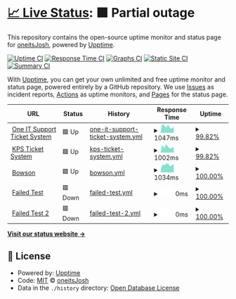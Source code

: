 # [📈 Live Status](https://oneitsJosh.github.io/oneitsJosh): <!--live status--> **🟧 Partial outage**

This repository contains the open-source uptime monitor and status page for [oneitsJosh](https://oneitsJosh.github.io/oneitsJosh), powered by [Upptime](https://github.com/upptime/upptime).

[![Uptime CI](https://github.com/oneitsJosh/oneitsJosh/workflows/Uptime%20CI/badge.svg)](https://github.com/oneitsJosh/oneitsJosh/actions?query=workflow%3A%22Uptime+CI%22)
[![Response Time CI](https://github.com/oneitsJosh/oneitsJosh/workflows/Response%20Time%20CI/badge.svg)](https://github.com/oneitsJosh/oneitsJosh/actions?query=workflow%3A%22Response+Time+CI%22)
[![Graphs CI](https://github.com/oneitsJosh/oneitsJosh/workflows/Graphs%20CI/badge.svg)](https://github.com/oneitsJosh/oneitsJosh/actions?query=workflow%3A%22Graphs+CI%22)
[![Static Site CI](https://github.com/oneitsJosh/oneitsJosh/workflows/Static%20Site%20CI/badge.svg)](https://github.com/oneitsJosh/oneitsJosh/actions?query=workflow%3A%22Static+Site+CI%22)
[![Summary CI](https://github.com/oneitsJosh/oneitsJosh/workflows/Summary%20CI/badge.svg)](https://github.com/oneitsJosh/oneitsJosh/actions?query=workflow%3A%22Summary+CI%22)

With [Upptime](https://upptime.js.org), you can get your own unlimited and free uptime monitor and status page, powered entirely by a GitHub repository. We use [Issues](https://github.com/oneitsJosh/oneitsJosh/issues) as incident reports, [Actions](https://github.com/oneitsJosh/oneitsJosh/actions) as uptime monitors, and [Pages](https://oneitsJosh.github.io/oneitsJosh) for the status page.

<!--start: status pages-->
<!-- This summary is generated by Upptime (https://github.com/upptime/upptime) -->
<!-- Do not edit this manually, your changes will be overwritten -->
<!-- prettier-ignore -->
| URL | Status | History | Response Time | Uptime |
| --- | ------ | ------- | ------------- | ------ |
| <img alt="" src="https://icons.duckduckgo.com/ip3/oneit.support.ico" height="13"> [One IT Support Ticket System](https://oneit.support) | 🟩 Up | [one-it-support-ticket-system.yml](https://github.com/oneitsJosh/oneitsJosh/commits/HEAD/history/one-it-support-ticket-system.yml) | <details><summary><img alt="Response time graph" src="./graphs/one-it-support-ticket-system/response-time-week.png" height="20"> 1047ms</summary><br><a href="https://oneitsJosh.github.io/oneitsJosh/history/one-it-support-ticket-system"><img alt="Response time 882" src="https://img.shields.io/endpoint?url=https%3A%2F%2Fraw.githubusercontent.com%2FoneitsJosh%2FoneitsJosh%2FHEAD%2Fapi%2Fone-it-support-ticket-system%2Fresponse-time.json"></a><br><a href="https://oneitsJosh.github.io/oneitsJosh/history/one-it-support-ticket-system"><img alt="24-hour response time 1209" src="https://img.shields.io/endpoint?url=https%3A%2F%2Fraw.githubusercontent.com%2FoneitsJosh%2FoneitsJosh%2FHEAD%2Fapi%2Fone-it-support-ticket-system%2Fresponse-time-day.json"></a><br><a href="https://oneitsJosh.github.io/oneitsJosh/history/one-it-support-ticket-system"><img alt="7-day response time 1047" src="https://img.shields.io/endpoint?url=https%3A%2F%2Fraw.githubusercontent.com%2FoneitsJosh%2FoneitsJosh%2FHEAD%2Fapi%2Fone-it-support-ticket-system%2Fresponse-time-week.json"></a><br><a href="https://oneitsJosh.github.io/oneitsJosh/history/one-it-support-ticket-system"><img alt="30-day response time 925" src="https://img.shields.io/endpoint?url=https%3A%2F%2Fraw.githubusercontent.com%2FoneitsJosh%2FoneitsJosh%2FHEAD%2Fapi%2Fone-it-support-ticket-system%2Fresponse-time-month.json"></a><br><a href="https://oneitsJosh.github.io/oneitsJosh/history/one-it-support-ticket-system"><img alt="1-year response time 877" src="https://img.shields.io/endpoint?url=https%3A%2F%2Fraw.githubusercontent.com%2FoneitsJosh%2FoneitsJosh%2FHEAD%2Fapi%2Fone-it-support-ticket-system%2Fresponse-time-year.json"></a></details> | <details><summary><a href="https://oneitsJosh.github.io/oneitsJosh/history/one-it-support-ticket-system">99.82%</a></summary><a href="https://oneitsJosh.github.io/oneitsJosh/history/one-it-support-ticket-system"><img alt="All-time uptime 99.98%" src="https://img.shields.io/endpoint?url=https%3A%2F%2Fraw.githubusercontent.com%2FoneitsJosh%2FoneitsJosh%2FHEAD%2Fapi%2Fone-it-support-ticket-system%2Fuptime.json"></a><br><a href="https://oneitsJosh.github.io/oneitsJosh/history/one-it-support-ticket-system"><img alt="24-hour uptime 98.73%" src="https://img.shields.io/endpoint?url=https%3A%2F%2Fraw.githubusercontent.com%2FoneitsJosh%2FoneitsJosh%2FHEAD%2Fapi%2Fone-it-support-ticket-system%2Fuptime-day.json"></a><br><a href="https://oneitsJosh.github.io/oneitsJosh/history/one-it-support-ticket-system"><img alt="7-day uptime 99.82%" src="https://img.shields.io/endpoint?url=https%3A%2F%2Fraw.githubusercontent.com%2FoneitsJosh%2FoneitsJosh%2FHEAD%2Fapi%2Fone-it-support-ticket-system%2Fuptime-week.json"></a><br><a href="https://oneitsJosh.github.io/oneitsJosh/history/one-it-support-ticket-system"><img alt="30-day uptime 99.96%" src="https://img.shields.io/endpoint?url=https%3A%2F%2Fraw.githubusercontent.com%2FoneitsJosh%2FoneitsJosh%2FHEAD%2Fapi%2Fone-it-support-ticket-system%2Fuptime-month.json"></a><br><a href="https://oneitsJosh.github.io/oneitsJosh/history/one-it-support-ticket-system"><img alt="1-year uptime 99.97%" src="https://img.shields.io/endpoint?url=https%3A%2F%2Fraw.githubusercontent.com%2FoneitsJosh%2FoneitsJosh%2FHEAD%2Fapi%2Fone-it-support-ticket-system%2Fuptime-year.json"></a></details>
| <img alt="" src="https://icons.duckduckgo.com/ip3/kpshelpdesk.oneit.support.ico" height="13"> [KPS Ticket System](https://kpshelpdesk.oneit.support) | 🟩 Up | [kps-ticket-system.yml](https://github.com/oneitsJosh/oneitsJosh/commits/HEAD/history/kps-ticket-system.yml) | <details><summary><img alt="Response time graph" src="./graphs/kps-ticket-system/response-time-week.png" height="20"> 1002ms</summary><br><a href="https://oneitsJosh.github.io/oneitsJosh/history/kps-ticket-system"><img alt="Response time 835" src="https://img.shields.io/endpoint?url=https%3A%2F%2Fraw.githubusercontent.com%2FoneitsJosh%2FoneitsJosh%2FHEAD%2Fapi%2Fkps-ticket-system%2Fresponse-time.json"></a><br><a href="https://oneitsJosh.github.io/oneitsJosh/history/kps-ticket-system"><img alt="24-hour response time 963" src="https://img.shields.io/endpoint?url=https%3A%2F%2Fraw.githubusercontent.com%2FoneitsJosh%2FoneitsJosh%2FHEAD%2Fapi%2Fkps-ticket-system%2Fresponse-time-day.json"></a><br><a href="https://oneitsJosh.github.io/oneitsJosh/history/kps-ticket-system"><img alt="7-day response time 1002" src="https://img.shields.io/endpoint?url=https%3A%2F%2Fraw.githubusercontent.com%2FoneitsJosh%2FoneitsJosh%2FHEAD%2Fapi%2Fkps-ticket-system%2Fresponse-time-week.json"></a><br><a href="https://oneitsJosh.github.io/oneitsJosh/history/kps-ticket-system"><img alt="30-day response time 832" src="https://img.shields.io/endpoint?url=https%3A%2F%2Fraw.githubusercontent.com%2FoneitsJosh%2FoneitsJosh%2FHEAD%2Fapi%2Fkps-ticket-system%2Fresponse-time-month.json"></a><br><a href="https://oneitsJosh.github.io/oneitsJosh/history/kps-ticket-system"><img alt="1-year response time 816" src="https://img.shields.io/endpoint?url=https%3A%2F%2Fraw.githubusercontent.com%2FoneitsJosh%2FoneitsJosh%2FHEAD%2Fapi%2Fkps-ticket-system%2Fresponse-time-year.json"></a></details> | <details><summary><a href="https://oneitsJosh.github.io/oneitsJosh/history/kps-ticket-system">99.82%</a></summary><a href="https://oneitsJosh.github.io/oneitsJosh/history/kps-ticket-system"><img alt="All-time uptime 99.99%" src="https://img.shields.io/endpoint?url=https%3A%2F%2Fraw.githubusercontent.com%2FoneitsJosh%2FoneitsJosh%2FHEAD%2Fapi%2Fkps-ticket-system%2Fuptime.json"></a><br><a href="https://oneitsJosh.github.io/oneitsJosh/history/kps-ticket-system"><img alt="24-hour uptime 98.76%" src="https://img.shields.io/endpoint?url=https%3A%2F%2Fraw.githubusercontent.com%2FoneitsJosh%2FoneitsJosh%2FHEAD%2Fapi%2Fkps-ticket-system%2Fuptime-day.json"></a><br><a href="https://oneitsJosh.github.io/oneitsJosh/history/kps-ticket-system"><img alt="7-day uptime 99.82%" src="https://img.shields.io/endpoint?url=https%3A%2F%2Fraw.githubusercontent.com%2FoneitsJosh%2FoneitsJosh%2FHEAD%2Fapi%2Fkps-ticket-system%2Fuptime-week.json"></a><br><a href="https://oneitsJosh.github.io/oneitsJosh/history/kps-ticket-system"><img alt="30-day uptime 99.96%" src="https://img.shields.io/endpoint?url=https%3A%2F%2Fraw.githubusercontent.com%2FoneitsJosh%2FoneitsJosh%2FHEAD%2Fapi%2Fkps-ticket-system%2Fuptime-month.json"></a><br><a href="https://oneitsJosh.github.io/oneitsJosh/history/kps-ticket-system"><img alt="1-year uptime 99.98%" src="https://img.shields.io/endpoint?url=https%3A%2F%2Fraw.githubusercontent.com%2FoneitsJosh%2FoneitsJosh%2FHEAD%2Fapi%2Fkps-ticket-system%2Fuptime-year.json"></a></details>
| <img alt="" src="https://icons.duckduckgo.com/ip3/www.bowsonproperty.co.uk.ico" height="13"> [Bowson](https://www.bowsonproperty.co.uk) | 🟩 Up | [bowson.yml](https://github.com/oneitsJosh/oneitsJosh/commits/HEAD/history/bowson.yml) | <details><summary><img alt="Response time graph" src="./graphs/bowson/response-time-week.png" height="20"> 1034ms</summary><br><a href="https://oneitsJosh.github.io/oneitsJosh/history/bowson"><img alt="Response time 2311" src="https://img.shields.io/endpoint?url=https%3A%2F%2Fraw.githubusercontent.com%2FoneitsJosh%2FoneitsJosh%2FHEAD%2Fapi%2Fbowson%2Fresponse-time.json"></a><br><a href="https://oneitsJosh.github.io/oneitsJosh/history/bowson"><img alt="24-hour response time 1140" src="https://img.shields.io/endpoint?url=https%3A%2F%2Fraw.githubusercontent.com%2FoneitsJosh%2FoneitsJosh%2FHEAD%2Fapi%2Fbowson%2Fresponse-time-day.json"></a><br><a href="https://oneitsJosh.github.io/oneitsJosh/history/bowson"><img alt="7-day response time 1034" src="https://img.shields.io/endpoint?url=https%3A%2F%2Fraw.githubusercontent.com%2FoneitsJosh%2FoneitsJosh%2FHEAD%2Fapi%2Fbowson%2Fresponse-time-week.json"></a><br><a href="https://oneitsJosh.github.io/oneitsJosh/history/bowson"><img alt="30-day response time 988" src="https://img.shields.io/endpoint?url=https%3A%2F%2Fraw.githubusercontent.com%2FoneitsJosh%2FoneitsJosh%2FHEAD%2Fapi%2Fbowson%2Fresponse-time-month.json"></a><br><a href="https://oneitsJosh.github.io/oneitsJosh/history/bowson"><img alt="1-year response time 2380" src="https://img.shields.io/endpoint?url=https%3A%2F%2Fraw.githubusercontent.com%2FoneitsJosh%2FoneitsJosh%2FHEAD%2Fapi%2Fbowson%2Fresponse-time-year.json"></a></details> | <details><summary><a href="https://oneitsJosh.github.io/oneitsJosh/history/bowson">100.00%</a></summary><a href="https://oneitsJosh.github.io/oneitsJosh/history/bowson"><img alt="All-time uptime 99.09%" src="https://img.shields.io/endpoint?url=https%3A%2F%2Fraw.githubusercontent.com%2FoneitsJosh%2FoneitsJosh%2FHEAD%2Fapi%2Fbowson%2Fuptime.json"></a><br><a href="https://oneitsJosh.github.io/oneitsJosh/history/bowson"><img alt="24-hour uptime 100.00%" src="https://img.shields.io/endpoint?url=https%3A%2F%2Fraw.githubusercontent.com%2FoneitsJosh%2FoneitsJosh%2FHEAD%2Fapi%2Fbowson%2Fuptime-day.json"></a><br><a href="https://oneitsJosh.github.io/oneitsJosh/history/bowson"><img alt="7-day uptime 100.00%" src="https://img.shields.io/endpoint?url=https%3A%2F%2Fraw.githubusercontent.com%2FoneitsJosh%2FoneitsJosh%2FHEAD%2Fapi%2Fbowson%2Fuptime-week.json"></a><br><a href="https://oneitsJosh.github.io/oneitsJosh/history/bowson"><img alt="30-day uptime 100.00%" src="https://img.shields.io/endpoint?url=https%3A%2F%2Fraw.githubusercontent.com%2FoneitsJosh%2FoneitsJosh%2FHEAD%2Fapi%2Fbowson%2Fuptime-month.json"></a><br><a href="https://oneitsJosh.github.io/oneitsJosh/history/bowson"><img alt="1-year uptime 98.58%" src="https://img.shields.io/endpoint?url=https%3A%2F%2Fraw.githubusercontent.com%2FoneitsJosh%2FoneitsJosh%2FHEAD%2Fapi%2Fbowson%2Fuptime-year.json"></a></details>
| <img alt="" src="https://icons.duckduckgo.com/ip3/iloveyourmama.com.ico" height="13"> [Failed Test](https://iloveyourmama.com/) | 🟥 Down | [failed-test.yml](https://github.com/oneitsJosh/oneitsJosh/commits/HEAD/history/failed-test.yml) | <details><summary><img alt="Response time graph" src="./graphs/failed-test/response-time-week.png" height="20"> 0ms</summary><br><a href="https://oneitsJosh.github.io/oneitsJosh/history/failed-test"><img alt="Response time 0" src="https://img.shields.io/endpoint?url=https%3A%2F%2Fraw.githubusercontent.com%2FoneitsJosh%2FoneitsJosh%2FHEAD%2Fapi%2Ffailed-test%2Fresponse-time.json"></a><br><a href="https://oneitsJosh.github.io/oneitsJosh/history/failed-test"><img alt="24-hour response time 0" src="https://img.shields.io/endpoint?url=https%3A%2F%2Fraw.githubusercontent.com%2FoneitsJosh%2FoneitsJosh%2FHEAD%2Fapi%2Ffailed-test%2Fresponse-time-day.json"></a><br><a href="https://oneitsJosh.github.io/oneitsJosh/history/failed-test"><img alt="7-day response time 0" src="https://img.shields.io/endpoint?url=https%3A%2F%2Fraw.githubusercontent.com%2FoneitsJosh%2FoneitsJosh%2FHEAD%2Fapi%2Ffailed-test%2Fresponse-time-week.json"></a><br><a href="https://oneitsJosh.github.io/oneitsJosh/history/failed-test"><img alt="30-day response time 0" src="https://img.shields.io/endpoint?url=https%3A%2F%2Fraw.githubusercontent.com%2FoneitsJosh%2FoneitsJosh%2FHEAD%2Fapi%2Ffailed-test%2Fresponse-time-month.json"></a><br><a href="https://oneitsJosh.github.io/oneitsJosh/history/failed-test"><img alt="1-year response time 0" src="https://img.shields.io/endpoint?url=https%3A%2F%2Fraw.githubusercontent.com%2FoneitsJosh%2FoneitsJosh%2FHEAD%2Fapi%2Ffailed-test%2Fresponse-time-year.json"></a></details> | <details><summary><a href="https://oneitsJosh.github.io/oneitsJosh/history/failed-test">100.00%</a></summary><a href="https://oneitsJosh.github.io/oneitsJosh/history/failed-test"><img alt="All-time uptime 100.00%" src="https://img.shields.io/endpoint?url=https%3A%2F%2Fraw.githubusercontent.com%2FoneitsJosh%2FoneitsJosh%2FHEAD%2Fapi%2Ffailed-test%2Fuptime.json"></a><br><a href="https://oneitsJosh.github.io/oneitsJosh/history/failed-test"><img alt="24-hour uptime 100.00%" src="https://img.shields.io/endpoint?url=https%3A%2F%2Fraw.githubusercontent.com%2FoneitsJosh%2FoneitsJosh%2FHEAD%2Fapi%2Ffailed-test%2Fuptime-day.json"></a><br><a href="https://oneitsJosh.github.io/oneitsJosh/history/failed-test"><img alt="7-day uptime 100.00%" src="https://img.shields.io/endpoint?url=https%3A%2F%2Fraw.githubusercontent.com%2FoneitsJosh%2FoneitsJosh%2FHEAD%2Fapi%2Ffailed-test%2Fuptime-week.json"></a><br><a href="https://oneitsJosh.github.io/oneitsJosh/history/failed-test"><img alt="30-day uptime 100.00%" src="https://img.shields.io/endpoint?url=https%3A%2F%2Fraw.githubusercontent.com%2FoneitsJosh%2FoneitsJosh%2FHEAD%2Fapi%2Ffailed-test%2Fuptime-month.json"></a><br><a href="https://oneitsJosh.github.io/oneitsJosh/history/failed-test"><img alt="1-year uptime 100.00%" src="https://img.shields.io/endpoint?url=https%3A%2F%2Fraw.githubusercontent.com%2FoneitsJosh%2FoneitsJosh%2FHEAD%2Fapi%2Ffailed-test%2Fuptime-year.json"></a></details>
| <img alt="" src="https://icons.duckduckgo.com/ip3/thisisafailedtestwebsite.com.ico" height="13"> [Failed Test 2](https://thisisafailedtestwebsite.com) | 🟥 Down | [failed-test-2.yml](https://github.com/oneitsJosh/oneitsJosh/commits/HEAD/history/failed-test-2.yml) | <details><summary><img alt="Response time graph" src="./graphs/failed-test-2/response-time-week.png" height="20"> 0ms</summary><br><a href="https://oneitsJosh.github.io/oneitsJosh/history/failed-test-2"><img alt="Response time 0" src="https://img.shields.io/endpoint?url=https%3A%2F%2Fraw.githubusercontent.com%2FoneitsJosh%2FoneitsJosh%2FHEAD%2Fapi%2Ffailed-test-2%2Fresponse-time.json"></a><br><a href="https://oneitsJosh.github.io/oneitsJosh/history/failed-test-2"><img alt="24-hour response time 0" src="https://img.shields.io/endpoint?url=https%3A%2F%2Fraw.githubusercontent.com%2FoneitsJosh%2FoneitsJosh%2FHEAD%2Fapi%2Ffailed-test-2%2Fresponse-time-day.json"></a><br><a href="https://oneitsJosh.github.io/oneitsJosh/history/failed-test-2"><img alt="7-day response time 0" src="https://img.shields.io/endpoint?url=https%3A%2F%2Fraw.githubusercontent.com%2FoneitsJosh%2FoneitsJosh%2FHEAD%2Fapi%2Ffailed-test-2%2Fresponse-time-week.json"></a><br><a href="https://oneitsJosh.github.io/oneitsJosh/history/failed-test-2"><img alt="30-day response time 0" src="https://img.shields.io/endpoint?url=https%3A%2F%2Fraw.githubusercontent.com%2FoneitsJosh%2FoneitsJosh%2FHEAD%2Fapi%2Ffailed-test-2%2Fresponse-time-month.json"></a><br><a href="https://oneitsJosh.github.io/oneitsJosh/history/failed-test-2"><img alt="1-year response time 0" src="https://img.shields.io/endpoint?url=https%3A%2F%2Fraw.githubusercontent.com%2FoneitsJosh%2FoneitsJosh%2FHEAD%2Fapi%2Ffailed-test-2%2Fresponse-time-year.json"></a></details> | <details><summary><a href="https://oneitsJosh.github.io/oneitsJosh/history/failed-test-2">100.00%</a></summary><a href="https://oneitsJosh.github.io/oneitsJosh/history/failed-test-2"><img alt="All-time uptime 100.00%" src="https://img.shields.io/endpoint?url=https%3A%2F%2Fraw.githubusercontent.com%2FoneitsJosh%2FoneitsJosh%2FHEAD%2Fapi%2Ffailed-test-2%2Fuptime.json"></a><br><a href="https://oneitsJosh.github.io/oneitsJosh/history/failed-test-2"><img alt="24-hour uptime 100.00%" src="https://img.shields.io/endpoint?url=https%3A%2F%2Fraw.githubusercontent.com%2FoneitsJosh%2FoneitsJosh%2FHEAD%2Fapi%2Ffailed-test-2%2Fuptime-day.json"></a><br><a href="https://oneitsJosh.github.io/oneitsJosh/history/failed-test-2"><img alt="7-day uptime 100.00%" src="https://img.shields.io/endpoint?url=https%3A%2F%2Fraw.githubusercontent.com%2FoneitsJosh%2FoneitsJosh%2FHEAD%2Fapi%2Ffailed-test-2%2Fuptime-week.json"></a><br><a href="https://oneitsJosh.github.io/oneitsJosh/history/failed-test-2"><img alt="30-day uptime 100.00%" src="https://img.shields.io/endpoint?url=https%3A%2F%2Fraw.githubusercontent.com%2FoneitsJosh%2FoneitsJosh%2FHEAD%2Fapi%2Ffailed-test-2%2Fuptime-month.json"></a><br><a href="https://oneitsJosh.github.io/oneitsJosh/history/failed-test-2"><img alt="1-year uptime 100.00%" src="https://img.shields.io/endpoint?url=https%3A%2F%2Fraw.githubusercontent.com%2FoneitsJosh%2FoneitsJosh%2FHEAD%2Fapi%2Ffailed-test-2%2Fuptime-year.json"></a></details>

<!--end: status pages-->

[**Visit our status website →**](https://oneitsJosh.github.io/oneitsJosh)

## 📄 License

- Powered by: [Upptime](https://github.com/upptime/upptime)
- Code: [MIT](./LICENSE) © [oneitsJosh](https://oneitsJosh.github.io/oneitsJosh)
- Data in the `./history` directory: [Open Database License](https://opendatacommons.org/licenses/odbl/1-0/)
